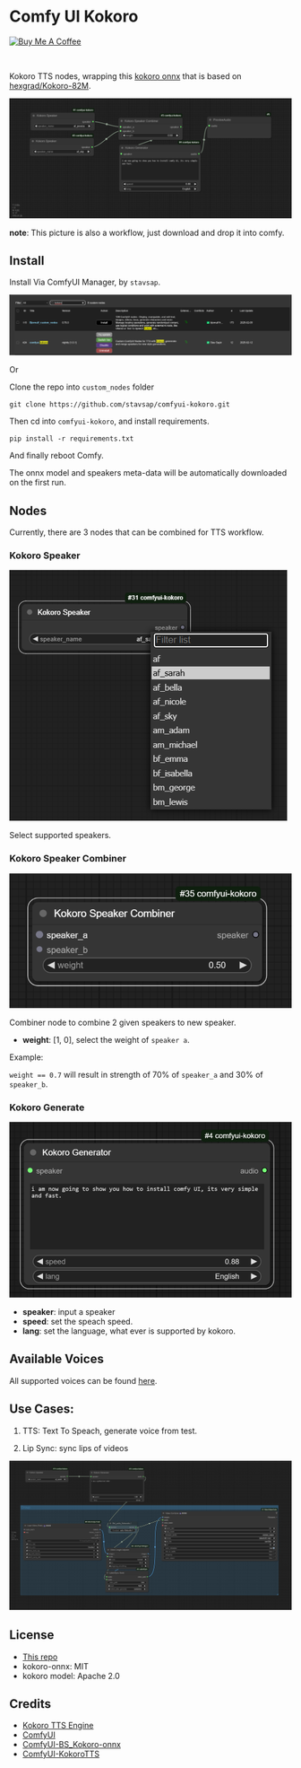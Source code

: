 # Comfy UI Kokoro

<a href="https://www.buymeacoffee.com/stavsapq" target="_blank"><img src="https://cdn.buymeacoffee.com/buttons/default-orange.png" alt="Buy Me A Coffee" height="40" width="174"></a>

<img src="https://img.shields.io/badge/v1.0-green.svg?style=for-the-badge&labelColor=gray&label=Kokoro&color=blue" alt=""/>
<img src="https://img.shields.io/badge/0.4.2-green.svg?style=for-the-badge&labelColor=gray&label=Kokoro-onnx&color=blue" alt=""/>

Kokoro TTS nodes, wrapping this [kokoro onnx](https://github.com/thewh1teagle/kokoro-onnx) that is based on [hexgrad/Kokoro-82M](https://huggingface.co/hexgrad/Kokoro-82M).

![workflow.png](.meta/workflow.png)

**note**: This picture is also a workflow, just download and drop it into comfy.

## Install

Install Via ComfyUI Manager, by `stavsap`.

![img.png](.meta/img.png)

Or

Clone the repo into `custom_nodes` folder

```shell
git clone https://github.com/stavsap/comfyui-kokoro.git
```

Then cd into `comfyui-kokoro`, and install requirements.

```shell
pip install -r requirements.txt 
```
And finally reboot Comfy.

The onnx model and speakers meta-data will be automatically downloaded on the first run.

## Nodes

Currently, there are 3 nodes that can be combined for TTS workflow.

### Kokoro Speaker

![speaker.png](.meta/speaker.png)

Select supported speakers.

### Kokoro Speaker Combiner

![speaker_combiner.png](.meta/speaker_combiner.png)

Combiner node to combine 2 given speakers to new speaker.

- **weight**: [1, 0], select the weight of `speaker a`.

Example:

`weight == 0.7` will result in strength of 70% of `speaker_a` and 30% of `speaker_b`.


### Kokoro Generate

![generator.png](.meta/generator.png)

- **speaker**: input a speaker
- **speed**: set the speach speed.
- **lang**: set the language, what ever is supported by kokoro.


## Available Voices

All supported voices can be found [here](https://huggingface.co/hexgrad/Kokoro-82M/blob/main/VOICES.md).

## Use Cases:

1. TTS: Text To Speach, generate voice from test.

2. Lip Sync: sync lips of videos

![lipsync.png](.meta/lipsync.png)

## License

- [This repo](LICENSE)
- kokoro-onnx: MIT
- kokoro model: Apache 2.0

## Credits

- [Kokoro TTS Engine](https://huggingface.co/hexgrad/Kokoro-82M)
- [ComfyUI](https://github.com/comfyanonymous/ComfyUI)
- [ComfyUI-BS_Kokoro-onnx](https://github.com/Burgstall-labs/ComfyUI-BS_Kokoro-onnx)
- [ComfyUI-KokoroTTS](https://github.com/benjiyaya/ComfyUI-KokoroTTS)
